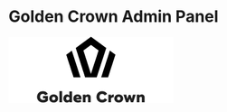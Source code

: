 # Golden Crown Admin Panel
![alt text](https://github.com/wish-team/golden-crown-admin-panel/blob/main/Group%2037494.png)
